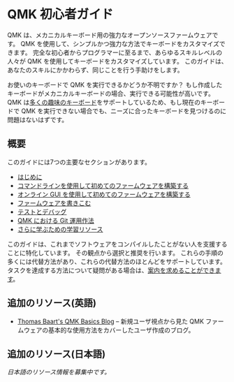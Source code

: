 # QMK 初心者ガイド

<!---
  original document: ed0575fc8:docs/newbs.md
  $ git diff ed0575fc8 HEAD docs/newbs.md
-->

QMK は、メカニカルキーボード用の強力なオープンソースファームウェアです。
QMK を使用して、シンプルかつ強力な方法でキーボードをカスタマイズできます。
完全な初心者からプログラマーに至るまで、あらゆるスキルレベルの人々が QMK を使用してキーボードをカスタマイズしています。
このガイドは、あなたのスキルにかかわらず、同じことを行う手助けをします。

お使いのキーボードで QMK を実行できるかどうか不明ですか？
もし作成したキーボードがメカニカルキーボードの場合、実行できる可能性が高いです。
QMK は[多くの趣味のキーボード](http://qmk.fm/keyboards/)をサポートしているため、もし現在のキーボードで QMK を実行できない場合でも、ニーズに合ったキーボードを見つけるのに問題はないはずです。

## 概要

このガイドには7つの主要なセクションがあります。

* [はじめに](newbs_getting_started.md)
* [コマンドラインを使用して初めてのファームウェアを構築する](newbs_building_firmware.md)
* [オンライン GUI を使用して初めてのファームウェアを構築する](newbs_building_firmware_configurator.md)
* [ファームウェアを書きこむ](newbs_flashing.md)
* [テストとデバッグ](newbs_testing_debugging.md)
* [QMK における Git 運用作法](newbs_best_practices.md)
* [さらに学ぶための学習リソース](newbs_learn_more_resources.md)

このガイドは、これまでソフトウェアをコンパイルしたことがない人を支援することに特化しています。
その観点から選択と推奨を行います。
これらの手順の多くには代替方法があり、これらの代替方法のほとんどをサポートしています。
タスクを達成する方法について疑問がある場合は、[案内を求めることができます](getting_started_getting_help.md)。

## 追加のリソース(英語)

* [Thomas Baart's QMK Basics Blog](https://thomasbaart.nl/category/mechanical-keyboards/firmware/qmk/qmk-basics/) – 新規ユーザ視点から見た QMK ファームウェアの基本的な使用方法をカバーしたユーザ作成のブログ。

## 追加のリソース(日本語)

_日本語のリソース情報を募集中です。_
